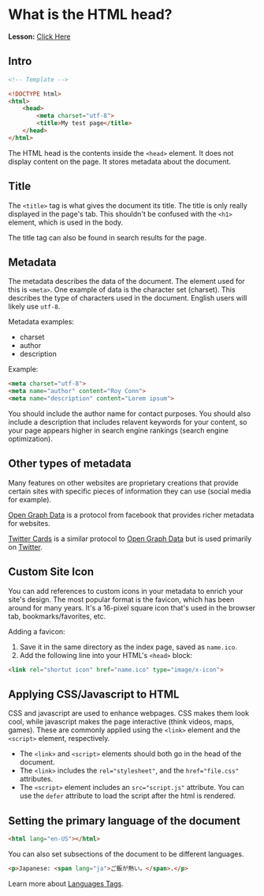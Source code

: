 # What is the HTML head?

__Lesson:__ [Click Here](https://developer.mozilla.org/en-US/docs/Learn/HTML/Introduction_to_HTML/The_head_metadata_in_HTML)

## Intro

```html
<!-- Template -->

<!DOCTYPE html>
<html>
    <head>
        <meta charset="utf-8">
        <title>My test page</title>
    </head>
</html>
```

The HTML head is the contents inside the `<head>` element.
It does not display content on the page. It stores metadata
about the document.

## Title

The `<title>` tag is what gives the document its title.
The title is only really displayed in the page's tab.
This shouldn't be confused with the `<h1>` element, which
is used in the body.

The title tag can also be found in search results for the
page.

## Metadata

The metadata describes the data of the document. The element
used for this is `<meta>`. One example of data is the character
set (charset). This describes the type of characters used in the
document. English users will likely use `utf-8`.

Metadata examples:

* charset
* author
* description

Example:

```html
<meta charset="utf-8">
<meta name="author" content="Roy Conn">
<meta name="description" content="Lorem ipsum">
```

You should include the author name for contact purposes. You should
also include a description that includes relavent keywords for your content,
so your page appears higher in search engine rankings (search engine optimization).

## Other types of metadata

Many features on other websites are proprietary creations that provide certain sites
with specific pieces of information they can use (social media for example).

[Open Graph Data](http://ogp.me/) is a protocol from facebook that provides richer
metadata for websites.

[Twitter Cards](https://developer.twitter.com/en/docs/tweets/optimize-with-cards/overview/abouts-cards) is a similar protocol to [Open Graph Data](http://ogp.me/) but is used primarily on [Twitter](https://twitter.com).

## Custom Site Icon

You can add references to custom icons in your metadata to enrich your site's design.
The most popular format is the favicon, which has been around for many years. It's a
16-pixel square icon that's used in the browser tab, bookmarks/favorites, etc.

Adding a favicon:

1. Save it in the same directory as the index page, saved as `name.ico`.
2. Add the following line into your HTML's `<head>` block:

```html
<link rel="shortut icon" href="name.ico" type="image/x-icon">
```

## Applying CSS/Javascript to HTML

CSS and javascript are used to enhance webpages. CSS makes them look cool, while
javascript makes the page interactive (think videos, maps, games). These are
commonly applied using the `<link>` element and the `<script>` element, respectively.

* The `<link>` and `<script>` elements should both go in the head of the document.
* The `<link>` includes the `rel="stylesheet"`, and the `href="file.css"` attributes.
* The `<script>` element includes an `src="script.js"` attribute. You can use the `defer` attribute to load the script after the html is rendered.

## Setting the primary language of the document

```html
<html lang="en-US"></html>
```

You can also set subsections of the document to be different languages.

```html
<p>Japanese: <span lang="ja">ご飯が熱い。</span>.</p>
```

Learn more about [Languages Tags](https://www.w3.org/International/articles/language-tags/).
